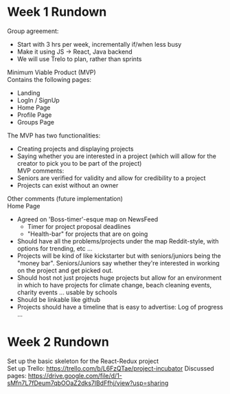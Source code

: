 # Week 1 Rundown  
Group agreement:  
- Start with 3 hrs per week, incrementally if/when less busy
- Make it using JS -> React, Java backend
- We will use Trelo to plan, rather than sprints

Minimum Viable Product (MVP)  
Contains the following pages:  
- Landing  
- LogIn / SignUp  
- Home Page  
- Profile Page  
- Groups Page  

The MVP has two functionalities:  
- Creating projects and displaying projects  
- Saying whether you are interested in a project (which will allow for the creator to pick you to be part of the project)  
MVP comments:  
- Seniors are verified for validity and allow for credibility to a project  
- Projects can exist without an owner  
  
Other comments (future implementation)  
Home Page  
* Agreed on 'Boss-timer'-esque map on NewsFeed
  * Timer for project proposal deadlines
  * "Health-bar" for projects that are on going
* Should have all the problems/projects under the map Reddit-style, with options for trending, etc ...
* Projects will be kind of like kickstarter but with seniors/juniors being the "money bar".
Seniors/Juniors say whether they're interested in working on the project and get picked out.  
* Should host not just projects huge projects but allow for an environment in which to have projects for climate change, beach cleaning events, charity events ... usable by schools
* Should be linkable like github
* Projects should have a timeline that is easy to advertise: Log of progress ...

# Week 2 Rundown
Set up the basic skeleton for the React-Redux project  
Set up Trello: https://trello.com/b/L6FzQTae/project-incubator
Discussed pages: https://drive.google.com/file/d/1-sMfn7L7fDeum7qbOOaZ2dks7lBdFfhj/view?usp=sharing
